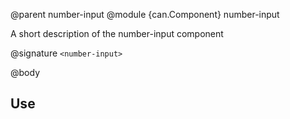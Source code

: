 @parent number-input
@module {can.Component} number-input <number-input>

A short description of the number-input component

@signature `<number-input>`

@body

## Use

